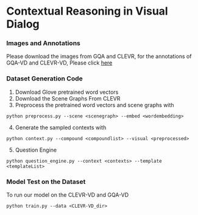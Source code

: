 # Contextual Reasoning in Visual Dialog


### Images and Annotations
Please download the images from GQA and CLEVR, for the annotations of GQA-VD and CLEVR-VD, Please click [here]()

### Dataset Generation Code
1. Download Glove pretrained word vectors
2. Download the Scene Graphs From CLEVR
3. Preprocess the pretrained word vectors and scene graphs with 
```
python preprocess.py --scene <scenegraph> --embed <wordembedding>
```
4. Generate the sampled contexts with 
```
python context.py --compound <compoundlist> --visual <preprocessed>
```
5. Question Engine
```
python question_engine.py --context <contexts> --template <templateList>
```

### Model Test on the Dataset
To run our model on the CLEVR-VD and GQA-VD
```
python train.py --data <CLEVR-VD_dir>
```
